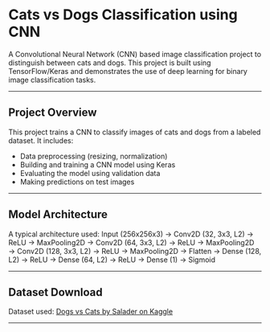 # Cats vs Dogs Classification using CNN

A Convolutional Neural Network (CNN) based image classification project to distinguish between cats and dogs. This project is built using TensorFlow/Keras and demonstrates the use of deep learning for binary image classification tasks.

---

## Project Overview

This project trains a CNN to classify images of cats and dogs from a labeled dataset. It includes:

- Data preprocessing (resizing, normalization)
- Building and training a CNN model using Keras
- Evaluating the model using validation data
- Making predictions on test images

---

## Model Architecture

A typical architecture used:
Input (256x256x3)
→ Conv2D (32, 3x3, L2) → ReLU → MaxPooling2D
→ Conv2D (64, 3x3, L2) → ReLU → MaxPooling2D
→ Conv2D (128, 3x3, L2) → ReLU → MaxPooling2D
→ Flatten
→ Dense (128, L2) → ReLU
→ Dense (64, L2) → ReLU
→ Dense (1) → Sigmoid

---

## Dataset Download

Dataset used: [Dogs vs Cats by Salader on Kaggle](https://www.kaggle.com/datasets/salader/dogs-vs-cats)

---

